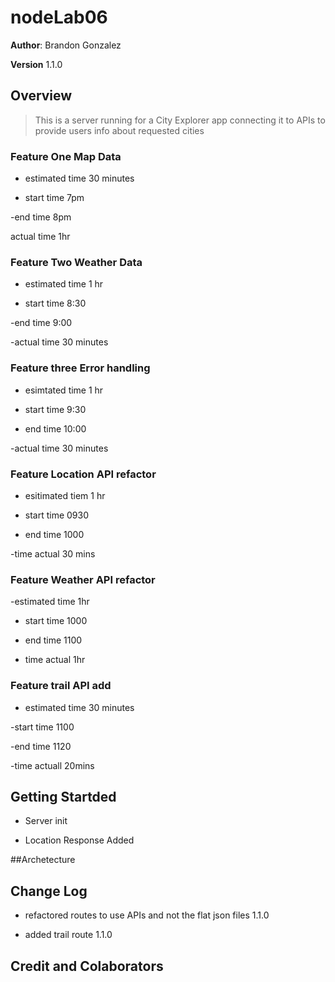 # nodeLab06

**Author**: Brandon Gonzalez

**Version** 1.1.0

## Overview

>This is a server running for a City Explorer app connecting it to APIs to provide users info about requested cities

### Feature One Map Data

- estimated time 30 minutes

- start time 7pm

-end time 8pm

actual time 1hr

### Feature Two Weather Data

- estimated time 1 hr

- start time 8:30

-end time 9:00

-actual time 30 minutes

### Feature three Error handling

- esimtated time 1 hr

- start time 9:30

- end time 10:00

-actual time 30 minutes

### Feature Location API refactor

- esitimated tiem 1 hr

- start time 0930

- end time 1000

-time actual 30 mins

### Feature Weather API refactor

-estimated time 1hr

- start time 1000
- end time 1100

- time actual 1hr

### Feature trail API add

- estimated time 30 minutes

-start time 1100

-end time 1120

-time actuall 20mins

## Getting Startded

- Server init

- Location Response Added

##Archetecture

## Change Log
 
 - refactored routes to use APIs and not the flat json files 1.1.0

 - added trail route 1.1.0

## Credit and Colaborators